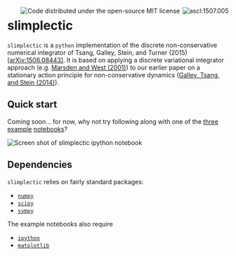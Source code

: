 <a href="http://ascl.net/1507.005"><img align="right" src="https://img.shields.io/badge/ascl-1507.005-blue.svg?colorB=262255" alt="ascl:1507.005" /></a>
<a href="LICENSE"><img align="right" hspace="3" alt="Code distributed under the open-source MIT license" src="http://img.shields.io/:license-mit-blue.svg"></a>

# slimplectic

`slimplectic` is a `python` implementation of the discrete non-conservative numerical integrator
of Tsang, Galley, Stein, and Turner (2015) [[arXiv:1506.08443]](http://arxiv.org/abs/1506.08443). It is based
on applying a discrete variational integrator approach
(e.g. [Marsden and West (2001)](http://lagrange.mechse.illinois.edu/pubs/MaWe2001/))
to our earlier paper on a stationary action principle for non-conservative dynamics
([Galley, Tsang, and Stein (2014)](http://arxiv.org/abs/1412.3082)).

## Quick start

Coming soon... for now, why not try following along with one of the
[three](Damped_Oscillator_SlimplecticGGLvsRK.ipynb)
[example](Poynting-Robertson_Cartesian-Long.ipynb)
[notebooks](PostNewtonian_Inspiral_with_RK.ipynb)?

![Screen shot of `slimplectic` `ipython` notebook](/../screenshots/screen1.png)

## Dependencies

`slimplectic` relies on fairly standard packages:

* [`numpy`](http://www.numpy.org/)
* [`scipy`](http://scipy.org/)
* [`sympy`](http://www.sympy.org/)

The example notebooks also require

* [`ipython`](http://ipython.org/)
* [`matplotlib`](http://matplotlib.org/)
